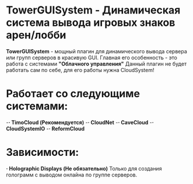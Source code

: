 # TowerGUISystem - Динамическая система вывода игровых знаков арен/лобби

**TowerGUISystem** - мощный плагин для динамического вывода сервера или групп серверов в красивую GUI.
Главная его особенность - это работа с системами **"Облачного управления"**
Данный плагин не будет работать сам по себе, для его работы нужна CloudSystem!

# Работает со следующиме системами:
 -**· TimoCloud (Рекомендуется)**
 -**· CloudNet**
 -**· CaveCloud**
 -**· CloudSystemIO**
 -**· ReformCloud**

# Зависимости:
 **· Holographic Displays (Не обязательно)**
  Только для создания голограмм с выводом онлайна по группе серверов.

